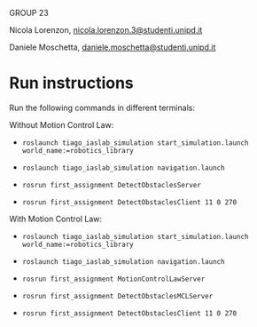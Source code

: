 GROUP 23

Nicola Lorenzon, nicola.lorenzon.3@studenti.unipd.it

Daniele Moschetta, daniele.moschetta@studenti.unipd.it

# Run instructions
Run the following commands in different terminals:

Without Motion Control Law:

- `roslaunch tiago_iaslab_simulation start_simulation.launch world_name:=robotics_library`

- `roslaunch tiago_iaslab_simulation navigation.launch`

- `rosrun first_assignment DetectObstaclesServer`

- `rosrun first_assignment DetectObstaclesClient 11 0 270`

With Motion Control Law:

- `roslaunch tiago_iaslab_simulation start_simulation.launch world_name:=robotics_library`

- `roslaunch tiago_iaslab_simulation navigation.launch`

- `rosrun first_assignment MotionControlLawServer`

- `rosrun first_assignment DetectObstaclesMCLServer`

- `rosrun first_assignment DetectObstaclesClient 11 0 270`

